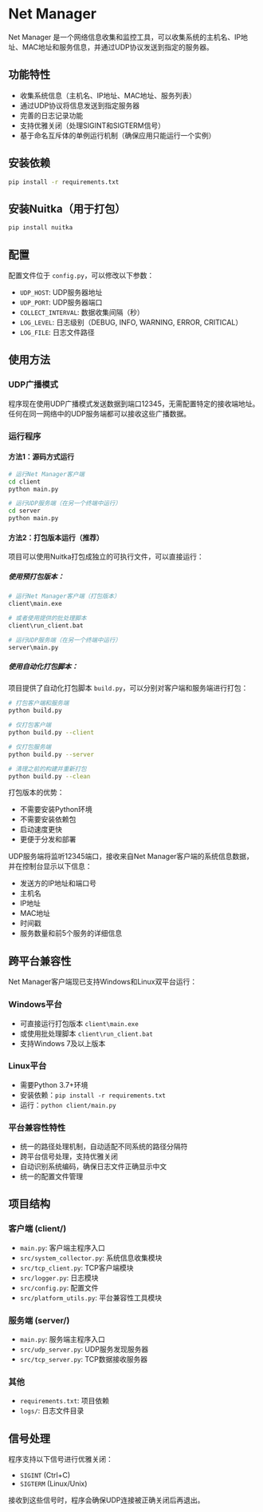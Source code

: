 # Net Manager

Net Manager 是一个网络信息收集和监控工具，可以收集系统的主机名、IP地址、MAC地址和服务信息，并通过UDP协议发送到指定的服务器。

## 功能特性

- 收集系统信息（主机名、IP地址、MAC地址、服务列表）
- 通过UDP协议将信息发送到指定服务器
- 完善的日志记录功能
- 支持优雅关闭（处理SIGINT和SIGTERM信号）
- 基于命名互斥体的单例运行机制（确保应用只能运行一个实例）

## 安装依赖

```bash
pip install -r requirements.txt
```

## 安装Nuitka（用于打包）

```bash
pip install nuitka
```

## 配置

配置文件位于 `config.py`，可以修改以下参数：

- `UDP_HOST`: UDP服务器地址
- `UDP_PORT`: UDP服务器端口
- `COLLECT_INTERVAL`: 数据收集间隔（秒）
- `LOG_LEVEL`: 日志级别（DEBUG, INFO, WARNING, ERROR, CRITICAL）
- `LOG_FILE`: 日志文件路径

## 使用方法

### UDP广播模式
程序现在使用UDP广播模式发送数据到端口12345，无需配置特定的接收端地址。任何在同一网络中的UDP服务端都可以接收这些广播数据。

### 运行程序

#### 方法1：源码方式运行
```bash
# 运行Net Manager客户端
cd client
python main.py

# 运行UDP服务端（在另一个终端中运行）
cd server
python main.py
```

#### 方法2：打包版本运行（推荐）
项目可以使用Nuitka打包成独立的可执行文件，可以直接运行：

##### 使用预打包版本：
```bash
# 运行Net Manager客户端（打包版本）
client\main.exe

# 或者使用提供的批处理脚本
client\run_client.bat

# 运行UDP服务端（在另一个终端中运行）
server\main.py
```

##### 使用自动化打包脚本：
项目提供了自动化打包脚本 `build.py`，可以分别对客户端和服务端进行打包：

```bash
# 打包客户端和服务端
python build.py

# 仅打包客户端
python build.py --client

# 仅打包服务端
python build.py --server

# 清理之前的构建并重新打包
python build.py --clean
```

打包版本的优势：
- 不需要安装Python环境
- 不需要安装依赖包
- 启动速度更快
- 更便于分发和部署

UDP服务端将监听12345端口，接收来自Net Manager客户端的系统信息数据，并在控制台显示以下信息：
- 发送方的IP地址和端口号
- 主机名
- IP地址
- MAC地址
- 时间戳
- 服务数量和前5个服务的详细信息

## 跨平台兼容性

Net Manager客户端现已支持Windows和Linux双平台运行：

### Windows平台
- 可直接运行打包版本 `client\main.exe`
- 或使用批处理脚本 `client\run_client.bat`
- 支持Windows 7及以上版本

### Linux平台
- 需要Python 3.7+环境
- 安装依赖：`pip install -r requirements.txt`
- 运行：`python client/main.py`

### 平台兼容性特性
- 统一的路径处理机制，自动适配不同系统的路径分隔符
- 跨平台信号处理，支持优雅关闭
- 自动识别系统编码，确保日志文件正确显示中文
- 统一的配置文件管理

## 项目结构

### 客户端 (client/)
- `main.py`: 客户端主程序入口
- `src/system_collector.py`: 系统信息收集模块
- `src/tcp_client.py`: TCP客户端模块
- `src/logger.py`: 日志模块
- `src/config.py`: 配置文件
- `src/platform_utils.py`: 平台兼容性工具模块

### 服务端 (server/)
- `main.py`: 服务端主程序入口
- `src/udp_server.py`: UDP服务发现服务器
- `src/tcp_server.py`: TCP数据接收服务器

### 其他
- `requirements.txt`: 项目依赖
- `logs/`: 日志文件目录

## 信号处理

程序支持以下信号进行优雅关闭：

- `SIGINT` (Ctrl+C)
- `SIGTERM` (Linux/Unix)

接收到这些信号时，程序会确保UDP连接被正确关闭后再退出。